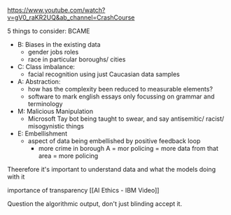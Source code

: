 https://www.youtube.com/watch?v=gV0_raKR2UQ&ab_channel=CrashCourse


5 things to consider:
BCAME
- B: Biases in the existing data 
	- gender jobs roles 
	- race in particular boroughs/ cities
- C: Class imbalance: 
	- facial recognition using just Caucasian data samples 
- A: Abstraction: 
	- how has the complexity been reduced to measurable elements?
	- software to mark english essays only focussing on grammar and terminology
- M: Malicious Manipulation
	- Microsoft Tay bot being taught to swear, and say antisemitic/ racist/ misogynistic things 
- E: Embellishment
	- aspect of data being embellished by positive feedback loop
		- more crime in borough A = mor policing = more data from that area = more policing 



Theerefore it's important to understand data and what the models doing with it 

importance of transparency [[AI Ethics - IBM Video]]

Question the algorithmic output, don't just blinding accept it. 